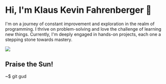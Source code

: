 # Hi, I'm Klaus Kevin Fahrenberger 👋

I'm on a journey of constant improvement and exploration in the realm of programming. 
I thrive on problem-solving and love the challenge of learning new things. 
Currently, I'm deeply engaged in hands-on projects, each one a stepping stone towards mastery.

![](https://media.giphy.com/media/v1.Y2lkPTc5MGI3NjExZ3Y4Z3QwbzVkZzRvdzVjNXM3eTcyNmlkc3o3anF6OGNoemI2OW1uZCZlcD12MV9pbnRlcm5hbF9naWZfYnlfaWQmY3Q9Zw/AQRapWCgC7dThyVEYb/giphy.gif)
<br>
<h2>Praise the Sun!</h2>
~$ git gud
